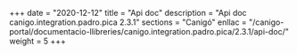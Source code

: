 +++
date        = "2020-12-12"
title       = "Api doc"
description = "Api doc canigo.integration.padro.pica 2.3.1"
sections    = "Canigó"
enllac		= "/canigo-portal/documentacio-llibreries/canigo.integration.padro.pica/2.3.1/api-doc/"
weight		= 5
+++
